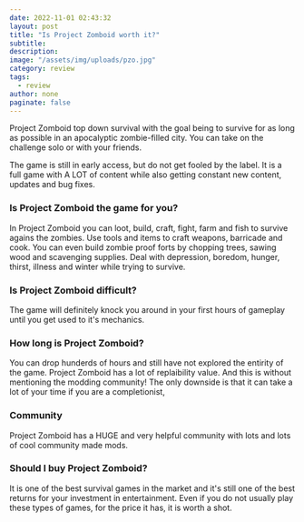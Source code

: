 ```yaml
---
date: 2022-11-01 02:43:32
layout: post
title: "Is Project Zomboid worth it?"
subtitle:
description:
image: "/assets/img/uploads/pzo.jpg"
category: review
tags:
  - review
author: none
paginate: false
---
```

Project Zomboid top down survival with the goal being to survive for as long as possible in an apocalyptic zombie-filled city. You can take on the challenge solo or with your friends.

The game is still in early access, but do not get fooled by the label. It is a full game with A LOT of content while also getting constant new content, updates and bug fixes.

### Is Project Zomboid the game for you?
In Project Zomboid you can loot, build, craft, fight, farm and fish to survive agains the zombies. Use tools and items to craft weapons, barricade and cook. You can even build zombie proof forts by chopping trees, sawing wood and scavenging supplies. Deal with depression, boredom, hunger, thirst, illness  and winter  while trying to survive.

### Is Project Zomboid difficult?
The game will definitely knock you around in your first hours of gameplay until you get used to it's mechanics.

### How long is Project Zomboid?
You can drop hunderds of hours and still have not explored the entirity of the game. Project Zomboid has a lot of replaibility value. And this is without mentioning the modding community! The only downside is that it can take a lot of your time if you are a completionist,

### Community
Project Zomboid has a HUGE and very helpful community with lots and lots of cool community made mods. 

### Should I buy Project Zomboid?
It is one of the best survival games in the market and it's still one of the best returns for your investment in entertainment. Even if you do not usually play these types of games, for the price it has, it is worth a shot. 
